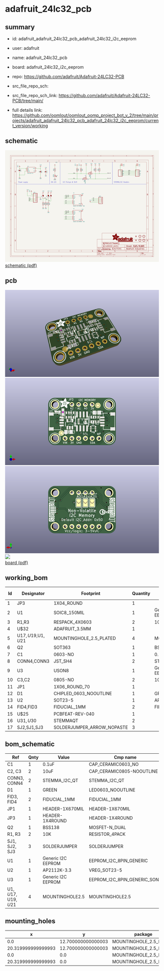 # adafruit_24lc32_pcb
 
## summary 
* id: adafruit_adafruit_24lc32_pcb_adafruit_24lc32_i2c_eeprom
* user: adafruit
* name: adafruit_24lc32_pcb
* board: adafruit_24lc32_i2c_eeprom
* repo: https://github.com/adafruit/Adafruit-24LC32-PCB



* src_file_repo_sch: 
* src_file_repo_sch_link: https://github.com/adafruit/Adafruit-24LC32-PCB/tree/main/
* full details link: https://github.com/oomlout/oomlout_oomp_project_bot_v_2/tree/main/projects/adafruit_adafruit_24lc32_pcb_adafruit_24lc32_i2c_eeprom/current_version/working  

## schematic  
![](working_schematic_600.png)  
[schematic (pdf)](working_schematic.pdf)  

## pcb  
![](working_3d_600.png) 
![](working_3d_front_600.png)  
![](working_3d_back_600.png)  
![](working_600.png)  
[board (pdf)](working.pdf)  

## working_bom
| Id | Designator | Footprint | Quantity | Designation | Supplier and ref |  | None | 
| --- | --- | --- | --- | --- | --- | --- | --- | 
| 1 | JP3 | 1X04_ROUND | 1 |  |  |  | [''] | 
| 2 | U1 | SOIC8_150MIL | 1 | Generic I2C EEPROM |  |  | [''] | 
| 3 | R1,R3 | RESPACK_4X0603 | 2 | 10K |  |  | [''] | 
| 4 | U$32 | ADAFRUIT_3.5MM | 1 |  |  |  | [''] | 
| 5 | U$17,U$19,U$1,U$21 | MOUNTINGHOLE_2.5_PLATED | 4 | MOUNTINGHOLE2.5 |  |  | [''] | 
| 6 | Q2 | SOT363 | 1 | BSS138 |  |  | [''] | 
| 7 | C1 | 0603-NO | 1 | 0.1uF |  |  | [''] | 
| 8 | CONN4,CONN3 | JST_SH4 | 2 | STEMMA_I2C_QT |  |  | [''] | 
| 9 | U3 | USON8 | 1 | Generic I2C EEPROM |  |  | [''] | 
| 10 | C3,C2 | 0805-NO | 2 | 10uF |  |  | [''] | 
| 11 | JP1 | 1X06_ROUND_70 | 1 |  |  |  | [''] | 
| 12 | D1 | CHIPLED_0603_NOOUTLINE | 1 | GREEN |  |  | [''] | 
| 13 | U2 | SOT23-5 | 1 | AP2112K-3.3 |  |  | [''] | 
| 14 | FID4,FID3 | FIDUCIAL_1MM | 2 | FIDUCIAL_1MM |  |  | [''] | 
| 15 | U$25 | PCBFEAT-REV-040 | 1 |  |  |  | [''] | 
| 16 | U$31,U$30 | STEMMAQT | 2 |  |  |  | [''] | 
| 17 | SJ2,SJ1,SJ3 | SOLDERJUMPER_ARROW_NOPASTE | 3 |  |  |  | [''] | 


## bom_schematic
| Ref | Qnty | Value | Cmp name | Footprint | Description | Vendor | DNP | 
| --- | --- | --- | --- | --- | --- | --- | --- | 
| C1 | 1 | 0.1uF | CAP_CERAMIC0603_NO | working:0603-NO |  |  |  | 
| C2, C3 | 2 | 10uF | CAP_CERAMIC0805-NOOUTLINE | working:0805-NO |  |  |  | 
| CONN3, CONN4 | 2 | STEMMA_I2C_QT | STEMMA_I2C_QT | working:JST_SH4 |  |  |  | 
| D1 | 1 | GREEN | LED0603_NOOUTLINE | working:CHIPLED_0603_NOOUTLINE |  |  |  | 
| FID3, FID4 | 2 | FIDUCIAL_1MM | FIDUCIAL_1MM | working:FIDUCIAL_1MM |  |  |  | 
| JP1 | 1 | HEADER-1X670MIL | HEADER-1X670MIL | working:1X06_ROUND_70 |  |  |  | 
| JP3 | 1 | HEADER-1X4ROUND | HEADER-1X4ROUND | working:1X04_ROUND |  |  |  | 
| Q2 | 1 | BSS138 | MOSFET-N_DUAL | working:SOT363 |  |  |  | 
| R1, R3 | 2 | 10K | RESISTOR_4PACK | working:RESPACK_4X0603 |  |  |  | 
| SJ1, SJ2, SJ3 | 3 | SOLDERJUMPER | SOLDERJUMPER | working:SOLDERJUMPER_ARROW_NOPASTE |  |  |  | 
| U1 | 1 | Generic I2C EEPROM | EEPROM_I2C_8PIN_GENERIC | working:SOIC8_150MIL |  |  |  | 
| U2 | 1 | AP2112K-3.3 | VREG_SOT23-5 | working:SOT23-5 |  |  |  | 
| U3 | 1 | Generic I2C EEPROM | EEPROM_I2C_8PIN_GENERIC_SON8 | working:USON8 |  |  |  | 
| U$1, U$17, U$19, U$21 | 4 | MOUNTINGHOLE2.5 | MOUNTINGHOLE2.5 | working:MOUNTINGHOLE_2.5_PLATED |  |  |  | 


## mounting_holes
| x | y | package | value | ref | size | 
| --- | --- | --- | --- | --- | --- | 
| 0.0 | 12.700000000000003 | MOUNTINGHOLE_2.5_PLATED | MOUNTINGHOLE2.5 | U$1 | m3 | 
| 20.319999999999993 | 12.700000000000003 | MOUNTINGHOLE_2.5_PLATED | MOUNTINGHOLE2.5 | U$17 | m3 | 
| 0.0 | 0.0 | MOUNTINGHOLE_2.5_PLATED | MOUNTINGHOLE2.5 | U$19 | m3 | 
| 20.319999999999993 | 0.0 | MOUNTINGHOLE_2.5_PLATED | MOUNTINGHOLE2.5 | U$21 | m3 | 


